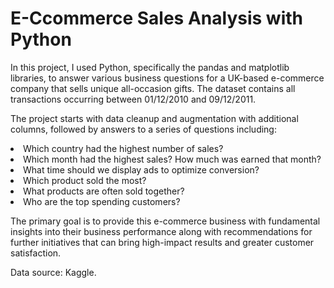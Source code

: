 # E-Ccommerce Sales Analysis with Python

In this project, I used Python, specifically the pandas and matplotlib libraries, to answer various business questions for a UK-based e-commerce company that sells unique all-occasion gifts. The dataset contains all transactions occurring between 01/12/2010 and 09/12/2011.

The project starts with data cleanup and augmentation with additional columns, followed by answers to a series of questions including:
<li>Which country had the highest number of sales?
<li>Which month had the highest sales? How much was earned that month?
<li>What time should we display ads to optimize conversion?
<li>Which product sold the most?
<li>What products are often sold together?
<li>Who are the top spending customers?

The primary goal is to provide this e-commerce business with fundamental insights into their business performance along with recommendations for further initiatives that can bring high-impact results and greater customer satisfaction.

Data source: Kaggle.
